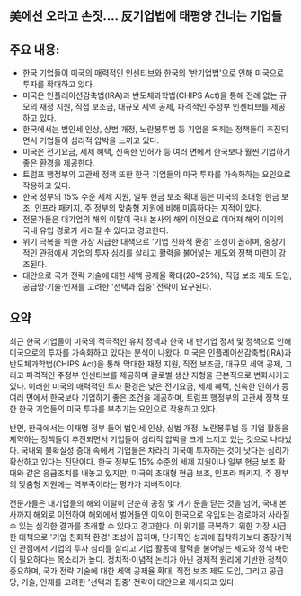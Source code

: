 ## 美에선 오라고 손짓.... 反기업법에 태평양 건너는 기업들

## 주요 내용:
*   한국 기업들이 미국의 매력적인 인센티브와 한국의 '반기업법'으로 인해 미국으로 투자를 확대하고 있다.
*   미국은 인플레이션감축법(IRA)과 반도체과학법(CHIPS Act)을 통해 전례 없는 규모의 재정 지원, 직접 보조금, 대규모 세액 공제, 파격적인 주정부 인센티브를 제공하고 있다.
*   한국에서는 법인세 인상, 상법 개정, 노란봉투법 등 기업을 옥죄는 정책들이 추진되면서 기업들이 심리적 압박을 느끼고 있다.
*   미국은 전기요금, 세제 혜택, 신속한 인허가 등 여러 면에서 한국보다 훨씬 기업하기 좋은 환경을 제공한다.
*   트럼프 행정부의 고관세 정책 또한 한국 기업들의 미국 투자를 가속화하는 요인으로 작용하고 있다.
*   한국 정부의 15% 수준 세제 지원, 일부 현금 보조 확대 등은 미국의 초대형 현금 보조, 인프라 패키지, 주 정부의 맞춤형 지원에 비해 미흡하다는 지적이 있다.
*   전문가들은 대기업의 해외 이탈이 국내 본사의 해외 이전으로 이어져 해외 이익의 국내 유입 경로가 사라질 수 있다고 경고한다.
*   위기 극복을 위한 가장 시급한 대책으로 '기업 친화적 환경' 조성이 꼽히며, 중장기적인 관점에서 기업의 투자 심리를 살리고 활력을 불어넣는 제도와 정책 마련이 강조된다.
*   대안으로 국가 전략 기술에 대한 세액 공제율 확대(20~25%), 직접 보조 제도 도입, 공급망·기술·인재를 고려한 '선택과 집중' 전략이 요구된다.

## 요약
최근 한국 기업들이 미국의 적극적인 유치 정책과 한국 내 반기업 정서 및 정책으로 인해 미국으로의 투자를 가속화하고 있다는 분석이 나왔다. 미국은 인플레이션감축법(IRA)과 반도체과학법(CHIPS Act)을 통해 막대한 재정 지원, 직접 보조금, 대규모 세액 공제, 그리고 파격적인 주정부 인센티브를 제공하며 글로벌 생산 지형을 근본적으로 변화시키고 있다. 이러한 미국의 매력적인 투자 환경은 낮은 전기요금, 세제 혜택, 신속한 인허가 등 여러 면에서 한국보다 기업하기 좋은 조건을 제공하며, 트럼프 행정부의 고관세 정책 또한 한국 기업들의 미국 투자를 부추기는 요인으로 작용하고 있다.

반면, 한국에서는 이재명 정부 들어 법인세 인상, 상법 개정, 노란봉투법 등 기업 활동을 제약하는 정책들이 추진되면서 기업들이 심리적 압박을 크게 느끼고 있는 것으로 나타났다. 국내외 불확실성 증대 속에서 기업들은 차라리 미국에 투자하는 것이 낫다는 심리가 확산하고 있다는 진단이다. 한국 정부도 15% 수준의 세제 지원이나 일부 현금 보조 확대와 같은 응급조치를 내놓고 있지만, 미국의 초대형 현금 보조, 인프라 패키지, 주 정부의 맞춤형 지원에는 역부족이라는 평가가 지배적이다.

전문가들은 대기업들의 해외 이탈이 단순히 공장 몇 개가 문을 닫는 것을 넘어, 국내 본사까지 해외로 이전하여 해외에서 벌어들인 이익이 한국으로 유입되는 경로마저 사라질 수 있는 심각한 결과를 초래할 수 있다고 경고한다. 이 위기를 극복하기 위한 가장 시급한 대책으로 '기업 친화적 환경' 조성이 꼽히며, 단기적인 성과에 집착하기보다 중장기적인 관점에서 기업의 투자 심리를 살리고 기업 활동에 활력을 불어넣는 제도와 정책 마련이 필요하다는 목소리가 높다. 정치적·이념적 논리가 아닌 경제적 원리에 기반한 정책이 중요하며, 국가 전략 기술에 대한 세액 공제율 확대, 직접 보조 제도 도입, 그리고 공급망, 기술, 인재를 고려한 '선택과 집중' 전략이 대안으로 제시되고 있다.